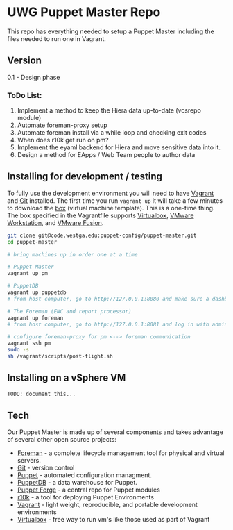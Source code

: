 # UWG Puppet Master Repo

This repo has everything needed to setup a Puppet Master including the files needed to run one in Vagrant.

## Version

0.1 - Design phase

### ToDo List:

1. Implement a method to keep the Hiera data up-to-date (vcsrepo module)
2. Automate foreman-proxy setup
3. Automate foreman install via a while loop and checking exit codes
4. When does r10k get run on pm?
5. Implement the eyaml backend for Hiera and move sensitive data into it.
6. Design a method for EApps / Web Team people to author data

## Installing for development / testing

To fully use the development environment you will need to have [Vagrant] and [Git]
installed. The first time you run `vagrant up` it will take a few minutes to download
the [box] (virtual machine template). This is a one-time thing. The box specified in 
the Vagrantfile supports [Virtualbox], [VMware Workstation], and [VMware Fusion].

```sh
git clone git@code.westga.edu:puppet-config/puppet-master.git  
cd puppet-master

# bring machines up in order one at a time

# Puppet Master
vagrant up pm

# PuppetDB
vagrant up puppetdb
# from host computer, go to http://127.0.0.1:8080 and make sure a dashboad shows up

# The Foreman (ENC and report processor)
vagrant up foreman
# from host computer, go to http://127.0.0.1:8081 and log in with admin / changeme

# configure foreman-proxy for pm <--> foreman communication
vagrant ssh pm
sudo -s
sh /vagrant/scripts/post-flight.sh
```

## Installing on a vSphere VM

```sh
TODO: document this...
```

## Tech

Our Puppet Master is made up of several components and takes advantage of several
other open source projects:

* [Foreman] - a complete lifecycle management tool for physical and virtual servers.
* [Git] - version control
* [Puppet] - automated configuration managment.
* [PuppetDB] - a data warehouse for Puppet.
* [Puppet Forge] - a central repo for Puppet modules
* [r10k] - a tool for deploying Puppet Environments
* [Vagrant] - light weight, reproducible, and portable development environments
* [Virtualbox] - free way to run vm's like those used as part of Vagrant


[box]:https://vagrantcloud.com/genebean/centos6-64bit
[Foreman]:http://theforeman.org/
[Git]:http://git-scm.com/
[Puppet]:http://docs.puppetlabs.com/guides/install_puppet/pre_install.html
[PuppetDB]:https://docs.puppetlabs.com/puppetdb/
[Puppet Forge]:https://forge.puppetlabs.com/
[r10k]:https://github.com/adrienthebo/r10k
[Vagrant]:http://www.vagrantup.com/
[Virtualbox]:https://www.virtualbox.org/wiki/Downloads
[VMware Fusion]:http://www.vmware.com/products/fusion/
[VMware Workstation]:http://www.vmware.com/products/workstation/

